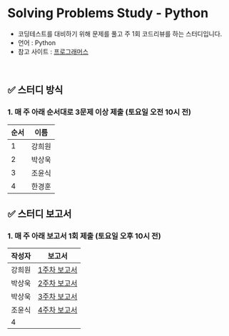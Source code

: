 # Solving Problems Study - Python

- 코딩테스트를 대비하기 위해 문제를 풀고 주 1회 코드리뷰를 하는 스터디입니다.
- 언어 : Python
- 참고 사이트 : [프로그래머스](https://programmers.co.kr/)

<br>
<p>
</p>

## ✅ 스터디 방식

### 1. 매 주 아래 순서대로 3문제 이상 제출 (토요일 오전 10시 전)
  
|순서|이름|
|---|------|
|1|강희원|
|2|박상욱|
|3|조윤식|
|4|한경훈|

## ✅ 스터디 보고서

### 1. 매 주 아래 보고서 1회 제출 (토요일 오후 10시 전)
  
|작성자|보고서|
|---|------|
|강희원|[1주차 보고서](https://github.com/cielo98/ROKEY_CL2_TM1/blob/main/%ED%8C%8C%EC%9D%B4%EC%8D%AC%20%EC%8A%A4%ED%84%B0%EB%94%94_1%EC%A3%BC%EC%B0%A8.odt)|
|박상욱|[2주차 보고서](https://github.com/cielo98/ROKEY_CL2_TM1/blob/main/Report/Python_1.pdf)|
|박상욱|[3주차 보고서](https://github.com/cielo98/ROKEY_CL2_TM1/blob/main/Report/Python_3.pdf)|
|조윤식|[4주차 보고서](https://github.com/cielo98/ROKEY_CL2_TM1/blob/main/Report/Python_2.pdf)|
|4||
